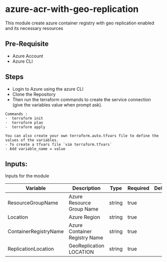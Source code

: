 # azure-acr-with-geo-replication

This module create azure container registry with geo replication enabled and its necessary resources

## Pre-Requisite
- Azure Account
- Azure CLI

## Steps
- Login to Azure using the azure CLI
- Clone the Repository
- Then run the terraform commands to create the service connection (give the variables value when prompt ask).
```
Commands :
-  terraform init
-  terraform plan
-  terraform apply
```
```
You can also create your own terraform.auto.tfvars file to define the values of the variables. 
- To create a tfvars file `vim terraform.tfvars`
- Add variable_name = value
```

## Inputs:
Inputs for the module

| Variable | Description | Type | Required | Default |
|--|--|--|--|--|
| ResourceGroupName | Azure Resource Group Name | string | true | |	
| Location | Azure Region | string | true | |
| ContainerRegistryName | Azure Container Registry Name | string | true | |	
| ReplicationLocation | GeoReplication LOCATION | string | true | |